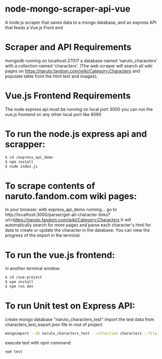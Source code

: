# node-mongo-scraper-api-vue
A node.js scraper that saves data to a mongo database, and an express API that feeds a Vue.js Front end

# Scraper and API Requirements
mongodb running on localhost:27017
a database named 'naruto_characters' with a collection named 'characters'. (The web scraper will search all wiki pages on https://naruto.fandom.com/wiki/Category:Characters and populate table from the html text and images);

# Vue.js Frontend Requirements
The node express api must be running on local port 3000
you can run the vue.js frontend on any other local port like 8080

# To run the node.js express api and scrapper:
```sh
$ cd /express_api_demo
$ npm install
$ node index.js
```

# To scrape contents of naruto.fandom.com wiki pages:
In your browser, with express_api_demo running... go to
http://localhost:3000/parser/get-all-character-links?url=https://naruto.fandom.com/wiki/Category:Characters
It will automatically search for more pages and parse each character's html for data to create or update the character in the database. You can view the progress of the import in the terminal.

# To run the vue.js frontend:
in another terminal window:
```sh
$ cd /vue-project
$ npm install
$ npm run dev
```

# To run Unit test on Express API:
create mongo database "naruto_characters_test"
import the test data from characters_test_export.json file in root of project.
```sh
mongoimport --db naruto_characters_test --collection characters --file characters_test_export.json
```
execute test with npm command:
```sh
npm test
```
